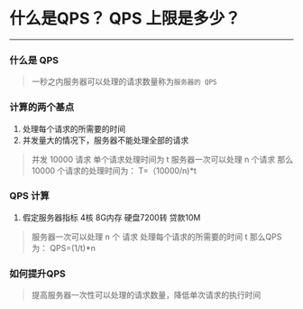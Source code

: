 # 什么是QPS？ QPS 上限是多少？

------------------------------

### 什么是 QPS

> 一秒之内服务器可以处理的请求数量称为`服务器的 QPS`

### 计算的两个基点

1. 处理每个请求的所需要的时间
2. 并发量大的情况下，服务器不能处理全部的请求

> 并发 10000 请求 单个请求处理时间为 t 服务器一次可以处理 n 个请求  那么 10000 个请求的处理时间为： T=（10000/n)*t

### QPS 计算

1. 假定服务器指标 4核 8G内存 硬盘7200转 贷款10M

> 服务器一次可以处理 n 个 请求 处理每个请求的所需要的时间 t 那么QPS为： QPS=(1/t)*n

### 如何提升QPS

> 提高服务器一次性可以处理的请求数量，降低单次请求的执行时间
